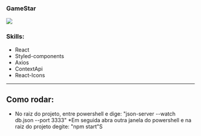 ### GameStar

<img src="/assets/banner.png">

### Skills:
<ul>
    <li>React</li>
    <li>Styled-components</li>
    <li>Axios</li>
    <li>ContextApi</li>
    <li>React-Icons</li>
</ul>
<hr>

## Como rodar:

* No raiz do projeto, entre powershell e dige: "json-server --watch db.json --port 3333"
*Em seguida abra outra janela do powershell e na raiz do projeto degite: "npm start"S
